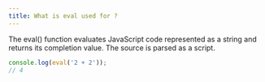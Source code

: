 ```yaml
---
title: What is eval used for ?
---
```


The eval() function evaluates JavaScript code represented as a string and returns its completion value. The source is parsed as a script.

```javascript
console.log(eval('2 + 2'));
// 4
```
